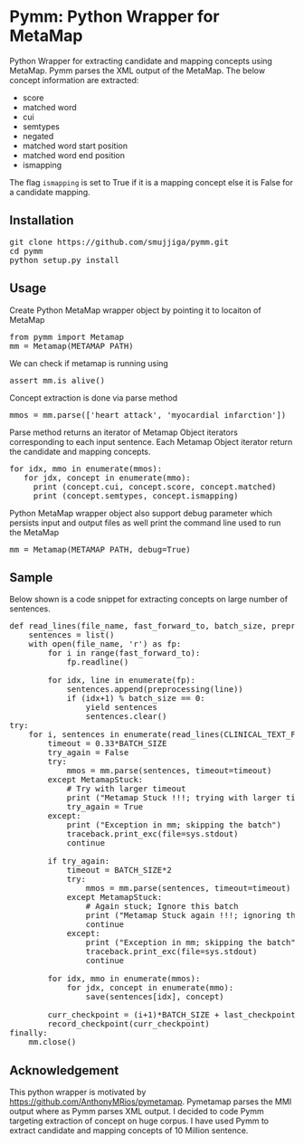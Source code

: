 # Pymm: Python Wrapper for MetaMap

Python Wrapper for extracting candidate and mapping concepts using MetaMap. Pymm parses the XML output of the MetaMap. The below concept information are extracted:
*   score
*   matched word
*   cui
*   semtypes
*   negated
*   matched word start position
*   matched word end position
*   ismapping

The flag <code>ismapping</code> is set to True if it is a mapping concept else it is False for a candidate mapping.

## Installation

<pre>
git clone https://github.com/smujjiga/pymm.git
cd pymm
python setup.py install
</pre>


## Usage
Create Python MetaMap wrapper object by pointing it to locaiton of MetaMap

<pre>
from pymm import Metamap
mm = Metamap(METAMAP_PATH)
</pre>

We can check if metamap is running using
<pre>
assert mm.is_alive()
</pre>

Concept extraction is done via parse method
<pre>
mmos = mm.parse(['heart attack', 'myocardial infarction'])
</pre>

Parse method returns an iterator of Metamap Object iterators corresponding to each input sentence. Each Metamap Object iterator return the candidate and mapping concepts.
<pre>
for idx, mmo in enumerate(mmos):
   for jdx, concept in enumerate(mmo):
     print (concept.cui, concept.score, concept.matched)
     print (concept.semtypes, concept.ismapping)
</pre>
Python MetaMap wrapper object also support debug parameter which persists input and output files as well print the command line used to run the MetaMap

<pre>
mm = Metamap(METAMAP_PATH, debug=True)
</pre>

## Sample
Below shown is a code snippet for extracting concepts on large number of sentences.

<pre>
def read_lines(file_name, fast_forward_to, batch_size, preprocessing):
    sentences = list()
    with open(file_name, 'r') as fp:
        for i in range(fast_forward_to):
            fp.readline()

        for idx, line in enumerate(fp):
            sentences.append(preprocessing(line))
            if (idx+1) % batch_size == 0:
                yield sentences
                sentences.clear()
try:
    for i, sentences in enumerate(read_lines(CLINICAL_TEXT_FILE, last_checkpoint, BATCH_SIZE, clean_text)):
        timeout = 0.33*BATCH_SIZE
        try_again = False
        try:
            mmos = mm.parse(sentences, timeout=timeout)
        except MetamapStuck:
            # Try with larger timeout
            print ("Metamap Stuck !!!; trying with larger timeout")
            try_again = True
        except:
            print ("Exception in mm; skipping the batch")
            traceback.print_exc(file=sys.stdout)
            continue

        if try_again:
            timeout = BATCH_SIZE*2
            try:
                mmos = mm.parse(sentences, timeout=timeout)
            except MetamapStuck:
                # Again stuck; Ignore this batch
                print ("Metamap Stuck again !!!; ignoring the batch")
                continue
            except:
                print ("Exception in mm; skipping the batch")
                traceback.print_exc(file=sys.stdout)
                continue

        for idx, mmo in enumerate(mmos):
            for jdx, concept in enumerate(mmo):
                save(sentences[idx], concept)

        curr_checkpoint = (i+1)*BATCH_SIZE + last_checkpoint
        record_checkpoint(curr_checkpoint)
finally:
    mm.close()
</pre>

## Acknowledgement
This python wrapper is motivated by
https://github.com/AnthonyMRios/pymetamap. Pymetamap parses the MMI output where as Pymm parses XML output. I decided to code Pymm targeting extraction of concept on huge corpus. I have used Pymm to extract candidate and mapping concepts of 10 Million sentence.
